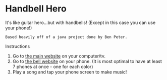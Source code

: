 # Handbell Hero

It's like guitar hero...but with handbells! (Except in this case you can use your phone!)

```Based heavily off of a java project done by Ben Peter.```

Instructions
1. Go to [the main website](https://singerbj.github.io/handbell-hero) on your computer/tv.
2. Go to [the bell website](https://singerbj.github.io/handbell-hero/bell) on your phone. (It is most optimal to have at least 7 phones at once - one for each color)
3. Play a song and tap your phone screen to make music!
